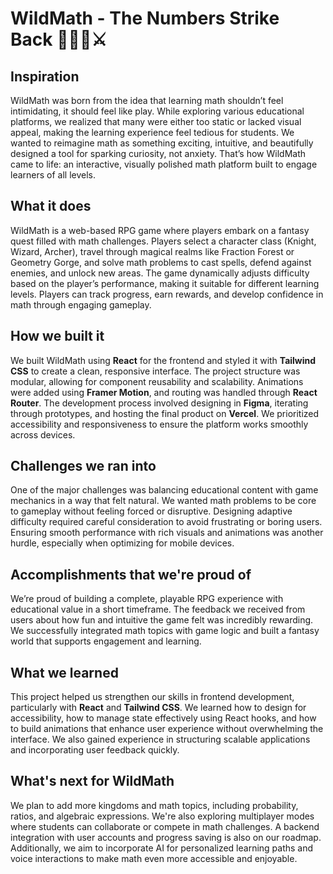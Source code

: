 # WildMath - The Numbers Strike Back 🏹🧙‍♂️⚔️

## Inspiration

WildMath was born from the idea that learning math shouldn’t feel intimidating, it should feel like play.
 While exploring various educational platforms, we realized that many were either too static or lacked visual appeal, making the learning experience feel tedious for students.
 We wanted to reimagine math as something exciting, intuitive, and beautifully designed a tool for sparking curiosity, not anxiety.
That’s how WildMath came to life: an interactive, visually polished math platform built to engage learners of all levels.

## What it does

WildMath is a web-based RPG game where players embark on a fantasy quest filled with math challenges. Players select a character class (Knight, Wizard, Archer), travel through magical realms like Fraction Forest or Geometry Gorge, and solve math problems to cast spells, defend against enemies, and unlock new areas. The game dynamically adjusts difficulty based on the player’s performance, making it suitable for different learning levels. Players can track progress, earn rewards, and develop confidence in math through engaging gameplay.

## How we built it

We built WildMath using **React** for the frontend and styled it with **Tailwind CSS** to create a clean, responsive interface. The project structure was modular, allowing for component reusability and scalability. Animations were added using **Framer Motion**, and routing was handled through **React Router**. The development process involved designing in **Figma**, iterating through prototypes, and hosting the final product on **Vercel**. We prioritized accessibility and responsiveness to ensure the platform works smoothly across devices.

## Challenges we ran into

One of the major challenges was balancing educational content with game mechanics in a way that felt natural. We wanted math problems to be core to gameplay without feeling forced or disruptive. Designing adaptive difficulty required careful consideration to avoid frustrating or boring users. Ensuring smooth performance with rich visuals and animations was another hurdle, especially when optimizing for mobile devices.

## Accomplishments that we're proud of

We’re proud of building a complete, playable RPG experience with educational value in a short timeframe. The feedback we received from users about how fun and intuitive the game felt was incredibly rewarding. We successfully integrated math topics with game logic and built a fantasy world that supports engagement and learning.

## What we learned

This project helped us strengthen our skills in frontend development, particularly with **React** and **Tailwind CSS**. We learned how to design for accessibility, how to manage state effectively using React hooks, and how to build animations that enhance user experience without overwhelming the interface. We also gained experience in structuring scalable applications and incorporating user feedback quickly.

## What's next for WildMath

We plan to add more kingdoms and math topics, including probability, ratios, and algebraic expressions. We're also exploring multiplayer modes where students can collaborate or compete in math challenges. A backend integration with user accounts and progress saving is also on our roadmap. Additionally, we aim to incorporate AI for personalized learning paths and voice interactions to make math even more accessible and enjoyable.
